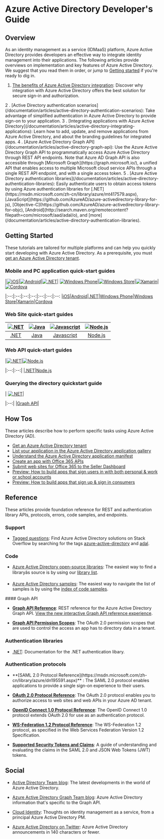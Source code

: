 <properties
   pageTitle="Azure Active Directory developer's guide | Windows Azure"
   description="This article provides a comprehensive guide to developer-oriented resources for Azure Active Directory."
   services="active-directory"
   documentationCenter="dev-center-name"
   authors="msmbaldwin"
   manager="mbaldwin"
   editor=""/>

<tags
	ms.service="active-directory"
	ms.date="12/10/2015"
	wacn.date=""/>


<!-- deleted by customization
# Azure Active Directory developer's guide
-->
<!-- keep by customization: begin -->
# Azure Active Directory Developer's Guide
<!-- keep by customization: end -->

## Overview
As an identity management as a service (IDMaaS) platform, Azure Active Directory provides developers an effective way to integrate identity management into their applications. The following articles provide overviews on implementation and key features of Azure Active Directory. We suggest that you read them in order, or jump to [Getting started](#getting-started) if you're ready to dig in.


1. [The benefits of Azure Active Directory integration](/documentation/articles/active-directory-how-to-integrate): Discover why integration with Azure Active Directory offers the best solution for secure sign-in and authorization.

<!-- deleted by customization 1 --><!-- keep by customization: begin --> 2 <!-- keep by customization: end -->. [Active Directory authentication scenarios](/documentation/articles/active-directory-authentication-scenarios): Take advantage of simplified authentication in Azure Active Directory to provide sign-on to your application.

<!-- deleted by customization 1 --><!-- keep by customization: begin --> 3 <!-- keep by customization: end -->. [Integrating applications with Azure Active Directory](/documentation/articles/active-directory-integrating-applications): Learn how to add, update, and remove applications from Azure Active Directory, and about the branding guidelines for integrated apps.

<!-- deleted by customization 1 --><!-- keep by customization: begin --> 4 <!-- keep by customization: end -->. [Azure Active Directory Graph API](/documentation/articles/active-directory-graph-api): Use the Azure Active Directory Graph API to programmatically access Azure Active Directory through REST API endpoints. Note that Azure AD Graph API is also accessible through [Microsoft Graph](https://graph.microsoft.io/), a unified API that  enables access to multiple Microsoft cloud service APIs through a single REST API endpoint, and with a single access token.

<!-- deleted by customization 1 --><!-- keep by customization: begin --> 5 <!-- keep by customization: end -->. [Azure Active Directory authentication libraries](/documentation/articles/active-directory-authentication-libraries): Easily authenticate users to obtain access tokens by using Azure authentication libraries for [.NET](https://msdn.microsoft.com/zh-cn/library/azure/mt417579.aspx), [JavaScript](https://github.com/AzureAD/azure-activedirectory-library-for-js), [Objective-C](https://github.com/AzureAD/azure-activedirectory-library-for-objc), [Android](http://search.maven.org/remotecontent?filepath=com/microsoft/aad/adal/o), and [more](/documentation/articles/active-directory-authentication-libraries).


<!-- deleted by customization
## Getting started
-->
<!-- keep by customization: begin -->
## Getting Started
<!-- keep by customization: end -->

These tutorials are tailored for multiple platforms and can help you quickly start developing with Azure Active Directory. As a prerequisite, you must [get an Azure Active Directory tenant](/documentation/articles/active-directory-howto-tenant).

### Mobile and PC application quick-start guides

<!-- deleted by customization
|[![iOS](./media/active-directory-developers-guide/ios.png)](active-directory-devquickstarts-ios.md)|[![Android](./media/active-directory-developers-guide/android.png)](active-directory-devquickstarts-android.md)|[![.NET](./media/active-directory-developers-guide/net.png)](active-directory-devquickstarts-dotnet.md)| [![Windows Phone](./media/active-directory-developers-guide/windows.png)](active-directory-devquickstarts-windowsphone.md)|[![Windows Store](./media/active-directory-developers-guide/windows.png)](active-directory-devquickstarts-windowsstore.md)|[![Xamarin](./media/active-directory-developers-guide/xamarin.png)](active-directory-devquickstarts-xamarin.md)|[![Cordova](./media/active-directory-developers-guide/cordova.png)](active-directory-devquickstarts-cordova.md)
-->
<!-- keep by customization: begin -->
|[![iOS](./media/active-directory-developers-guide/ios.png)](active-directory-devquickstarts-ios)|[![Android](./media/active-directory-developers-guide/android.png)](active-directory-devquickstarts-android)|[![.NET](./media/active-directory-developers-guide/net.png)](active-directory-devquickstarts-dotnet)| [![Windows Phone](./media/active-directory-developers-guide/windows.png)](active-directory-devquickstarts-windowsphone)|[![Windows Store](./media/active-directory-developers-guide/windows.png)](active-directory-devquickstarts-windowsstore)|[![Xamarin](./media/active-directory-developers-guide/xamarin.png)](active-directory-devquickstarts-xamarin)|[![Cordova](./media/active-directory-developers-guide/cordova.png)](active-directory-devquickstarts-cordova)
<!-- keep by customization: end -->
|:--:|:--:|:--:|:--:|:--:|:--:|:--:
|[iOS](/documentation/articles/active-directory-devquickstarts-ios)|[Android](/documentation/articles/active-directory-devquickstarts-android)|[.NET](/documentation/articles/active-directory-devquickstarts-dotnet)|[Windows Phone](/documentation/articles/active-directory-devquickstarts-windowsphone)|[Windows Store](/documentation/articles/active-directory-devquickstarts-windowsstore)|[Xamarin](/documentation/articles/active-directory-devquickstarts-xamarin)|[Cordova](/documentation/articles/active-directory-devquickstarts-cordova)

<!-- deleted by customization
### web site quick-start guides
-->
<!-- keep by customization: begin -->
### Web Site quick-start guides
<!-- keep by customization: end -->

|[![.NET](./media/active-directory-developers-guide/net.png)](active-directory-devquickstarts-webapp-dotnet.md)|[![Java](./media/active-directory-developers-guide/java.png)](active-directory-devquickstarts-webapp-java.md)|[![Javascript](./media/active-directory-developers-guide/javascript.png)](active-directory-devquickstarts-angular.md)|[![Node.js](./media/active-directory-developers-guide/nodejs.png)](active-directory-devquickstarts-openidconnect-nodejs.md)
|:--:|:--:|:--:|:--:|
|[.NET](/documentation/articles/active-directory-devquickstarts-webapp-dotnet)|[Java](/documentation/articles/active-directory-devquickstarts-webapp-java)|[Javascript](/documentation/articles/active-directory-devquickstarts-angular)|[Node.js](/documentation/articles/active-directory-devquickstarts-openidconnect-nodejs)

### Web API quick-start guides

<!-- deleted by customization
|[![.NET](./media/active-directory-developers-guide/net.png)](active-directory-devquickstarts-webapi-dotnet.md)|[![Node.js](./media/active-directory-developers-guide/nodejs.png)](active-directory-devquickstarts-webapi-nodejs.md)
-->
<!-- keep by customization: begin -->
|[![.NET](./media/active-directory-developers-guide/net.png)](active-directory-devquickstarts-webapi-dotnet)|[![Node.js](./media/active-directory-developers-guide/nodejs.png)](active-directory-devquickstarts-webapi-nodejs)
<!-- keep by customization: end -->
|:--:|:--:|
|[.NET](/documentation/articles/active-directory-devquickstarts-webapi-dotnet)|[Node.js](/documentation/articles/active-directory-devquickstarts-webapi-nodejs)

### Querying the directory quickstart guide

<!-- deleted by customization
| [![.NET](./media/active-directory-developers-guide/graph.png)](active-directory-graph-api-quickstart.md)|
-->
<!-- keep by customization: begin -->
| [![.NET](./media/active-directory-developers-guide/graph.png)](active-directory-graph-api-quickstart)|
<!-- keep by customization: end -->
|:--:|
|[Graph API](/documentation/articles/active-directory-graph-api-quickstart)|

<!-- deleted by customization
## How-tos

These articles describe how to perform specific tasks by using Azure Active Directory:
-->
<!-- keep by customization: begin -->

## How Tos

These articles describe how to perform specific tasks using Azure Active Directory (AD).
<!-- keep by customization: end -->

- [Get an Azure Active Directory tenant](/documentation/articles/active-directory-howto-tenant)
- [List your application in the Azure Active Directory application gallery](/documentation/articles/active-directory-app-gallery-listing)
- [Understand the Azure Active Directory application manifest](/documentation/articles/active-directory-application-manifest)
- [Create an app with Office 365 APIs](https://msdn.microsoft.com/office/office365/howto/getting-started-Office-365-APIs)
- [Submit web sites for Office 365 to the Seller Dashboard](https://msdn.microsoft.com/office/office365/howto/submit-web-apps-seller-dashboard)
- [Preview: How to build apps that sign users in with both personal & work or school accounts](/documentation/articles/active-directory-appmodel-v2-overview)
- [Preview: How to build apps that sign up & sign in consumers](/documentation/articles/active-directory-b2c-overview)

## Reference

These articles provide <!-- deleted by customization a --> foundation reference for REST and authentication library APIs, protocols, errors, code samples, and endpoints.

###  Support
- [Tagged questions](http://stackoverflow.com/questions/tagged/azure-active-directory): Find Azure Active Directory solutions on Stack Overflow by searching for the tags [azure-active-directory](http://stackoverflow.com/questions/tagged/azure-active-directory) and [adal](http://stackoverflow.com/questions/tagged/adal).

### Code

- [Azure Active Directory open-source libraries](http://github.com/AzureAD): The easiest way to find a libraryâs source is by using our [library list](/documentation/articles/active-directory-authentication-libraries).

- [Azure Active Directory samples](https://github.com/azure-samples?query=active-directory): The easiest way to navigate the list of samples is by using the [index of code samples](/documentation/articles/active-directory-code-samples).


<!-- deleted by customization ### --><!-- keep by customization: begin --> #### <!-- keep by customization: end --> Graph API

<!-- deleted by customization
- [Graph API reference](https://msdn.microsoft.com/zh-cn/library/azure/hh974476.aspx): REST reference for the Azure Active Directory Graph API. [View the interactive Graph API reference experience](https://msdn.microsoft.com/Library/Azure/Ad/Graph/api/api-catalog).

- [Graph API permission scopes](https://msdn.microsoft.com/Library/Azure/Ad/Graph/api/graph-api-permission-scopes): OAuth 2.0 permission scopes that are used to control the access that an app has to directory data in a tenant.
-->
<!-- keep by customization: begin -->
- **[Graph API Reference](https://msdn.microsoft.com/zh-cn/library/azure/hh974476.aspx)**: REST reference for the Azure Active Directory Graph API. [View the new interactive Graph API reference experience](https://msdn.microsoft.com/zh-cn/library/Azure/Ad/Graph/api/api-catalog).

- **[Graph API Permission Scopes](https://msdn.microsoft.com/zh-cn/library/Azure/Ad/Graph/api/graph-api-permission-scopes)**: The OAuth 2.0 permission scopes that are used to control the access an app has to directory data in a tenant.
<!-- keep by customization: end -->

### Authentication libraries

- [.NET](https://msdn.microsoft.com/zh-cn/library/azure/mt417579.aspx): Documentation for the .NET authentication libary.

### Authentication protocols

- <!-- deleted by customization [SAML --><!-- keep by customization: begin --> **[SAML <!-- keep by customization: end --> 2.0 <!-- deleted by customization protocol reference](https://msdn.microsoft.com/zh-cn/library/azure/dn195591.aspx) --><!-- keep by customization: begin --> Protocol Reference](https://msdn.microsoft.com/zh-cn/library/azure/dn195591.aspx)** <!-- keep by customization: end -->: The SAML 2.0 protocol enables applications to provide a single sign-on experience to their users.


<!-- deleted by customization
- [OAuth 2.0 protocol reference](https://msdn.microsoft.com/zh-cn/library/azure/dn645545.aspx): You can use the OAuth 2.0 protocol to authorize access to web sites and web APIs in your Azure Active Directory tenant.


- [OpenID Connect 1.0 protocol reference](https://msdn.microsoft.com/zh-cn/library/azure/dn645541.aspx): The OpenID Connect 1.0 protocol extends OAuth 2.0 for use as an authentication protocol.


- [WS-Federation 1.2 protocol reference](https://msdn.microsoft.com/zh-cn/library/azure/dn903702.aspx): The WS-Federation 1.2 protocol is specified in the Web Services Federation Version 1.2 Specification.

- [Supported token and claim types](/documentation/articles/active-directory-token-and-claims): You can use this guide to understand and evaluate the claims in the SAML 2.0 and JSON Web Tokens (JWT) tokens.

## Videos

### Build 2015

These overview presentations on developing apps by using Azure Active Directory feature speakers who work directly in the engineering team. The presentations cover fundamental topics, including IDMaaS, authentication, identity federation, and single sign-on.

- [Azure Active Directory: Identity management as a service for modern applications](http://azure.microsoft.com/documentation/videos/build-2015-azure-active-directory-identity-management-as-a-service-for-modern-applications)
- [Develop modern web sites with Azure Active Directory](http://azure.microsoft.com/documentation/videos/build-2015-develop-modern-web-applications-with-azure-active-directory)
- [Develop modern native applications with Azure Active Directory](http://azure.microsoft.com/documentation/videos/build-2015-develop-modern-native-applications-with-azure-active-directory)

### Azure Friday
[Azure Friday](http://azure.microsoft.com/documentation/videos/azure-friday/) is a recurring Friday 1:1 video series that's dedicated to bringing you short (10â15 minutes) interviews with experts on a variety of Azure topics.  Use the Services Filter feature on the page to see all Azure Active Directory videos.

- [Azure Identity 101](http://azure.microsoft.com/documentation/videos/azure-identity-basics/)
- [Azure Identity 102](http://azure.microsoft.com/documentation/videos/azure-identity-creating-active-directory/)
- [Azure Identity 103](http://azure.microsoft.com/documentation/videos/azure-identity-application-to-authenticate/)
-->
<!-- keep by customization: begin -->
- **[OAuth 2.0 Protocol Reference](https://msdn.microsoft.com/zh-cn/library/azure/dn645545.aspx)**: The OAuth 2.0 protocol enables you to authorize access to web sites and web APIs in your Azure AD tenant.


- **[OpenID Connect 1.0 Protocol Reference](https://msdn.microsoft.com/zh-cn/library/azure/dn645541.aspx)**: The OpenID Connect 1.0 protocol extends OAuth 2.0 for use as an authentication protocol.


- **[WS-Federation 1.2 Protocol Reference](https://msdn.microsoft.com/zh-cn/library/azure/dn903702.aspx)**: The WS-Federation 1.2 protocol, as specified in the Web Services Federation Version 1.2 Specification.

- **[Supported Security Tokens and Claims](/documentation/articles/active-directory-token-and-claims)**: A guide of understanding and evaluating the claims in the SAML 2.0 and JSON Web Tokens (JWT) tokens.
<!-- keep by customization: end -->

## Social

- [Active Directory Team blog](http://blogs.technet.com/b/ad/): The latest developments in the world of Azure Active Directory.

- [Azure Active Directory Graph Team blog](http://blogs.msdn.com/b/aadgraphteam): Azure Active Directory information that's specific to the Graph API.

- [Cloud Identity](http://www.cloudidentity.net): Thoughts on identity management as a service, from a principal Azure Active Directory PM.  

- [Azure Active Directory on Twitter](https://twitter.com/azuread): Azure Active Directory announcements in 140 characters or fewer.
